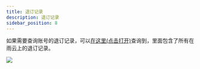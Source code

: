 ```yaml
---
title: 退订记录
description: 退订记录
sidebar_position: 8
---
```



如果需要查询账号的退订记录，可以[在这里(点击打开)](https://app.rainyun.com/logs/unsub)查询到，里面包含了所有在雨云上的退订记录。

![](https://cn-sy1.rains3.com/rainyun-assets/pic/2024/07/20240716153626_5c28f8f49d5c461e4b196c9ff7e23166.png)
